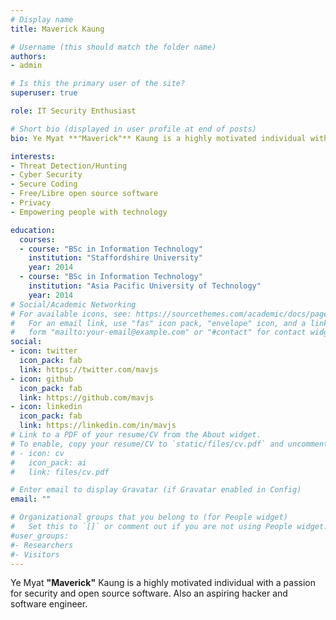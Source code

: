 ```yaml
---
# Display name
title: Maverick Kaung

# Username (this should match the folder name)
authors:
- admin

# Is this the primary user of the site?
superuser: true

role: IT Security Enthusiast

# Short bio (displayed in user profile at end of posts)
bio: Ye Myat **"Maverick"** Kaung is a highly motivated individual with a passion for security and open source software. Also an aspiring hacker and software engineer.

interests:
- Threat Detection/Hunting
- Cyber Security
- Secure Coding
- Free/Libre open source software
- Privacy
- Empowering people with technology

education:
  courses:
  - course: "BSc in Information Technology"
    institution: "Staffordshire University"
    year: 2014
  - course: "BSc in Information Technology"
    institution: "Asia Pacific University of Technology"
    year: 2014
# Social/Academic Networking
# For available icons, see: https://sourcethemes.com/academic/docs/page-builder/#icons
#   For an email link, use "fas" icon pack, "envelope" icon, and a link in the
#   form "mailto:your-email@example.com" or "#contact" for contact widget.
social:
- icon: twitter
  icon_pack: fab
  link: https://twitter.com/mavjs
- icon: github
  icon_pack: fab
  link: https://github.com/mavjs
- icon: linkedin
  icon_pack: fab
  link: https://linkedin.com/in/mavjs
# Link to a PDF of your resume/CV from the About widget.
# To enable, copy your resume/CV to `static/files/cv.pdf` and uncomment the lines below.
# - icon: cv
#   icon_pack: ai
#   link: files/cv.pdf

# Enter email to display Gravatar (if Gravatar enabled in Config)
email: ""

# Organizational groups that you belong to (for People widget)
#   Set this to `[]` or comment out if you are not using People widget.
#user_groups:
#- Researchers
#- Visitors
---
```

Ye Myat **"Maverick"** Kaung is a highly motivated individual with a passion for
security and open source software. Also an aspiring hacker and software
engineer.
